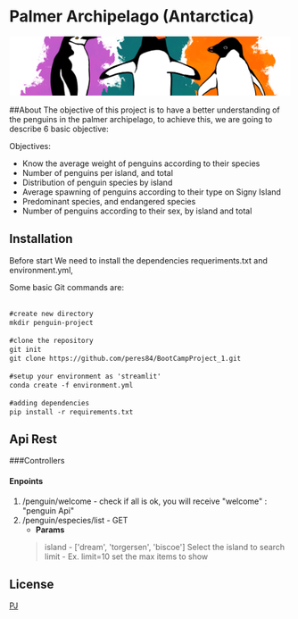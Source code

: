 # Palmer Archipelago (Antarctica)

![](streamlit\pages\img\penguin.png)

##About 
The objective of this project is to have a better understanding of the penguins in the palmer archipelago, to achieve this, we are going to describe 6 basic objective:

Objectives:
- Know the average weight of penguins according to their species
- Number of penguins per island, and total
- Distribution of penguin species by island
- Average spawning of penguins according to their type on Signy Island
- Predominant species, and endangered species
- Number of penguins according to their sex, by island and total

## Installation

Before start We need to install the dependencies requeriments.txt and environment.yml, 

Some basic Git commands are:

```

#create new directory
mkdir penguin-project

#clone the repository 
git init
git clone https://github.com/peres84/BootCampProject_1.git

#setup your environment as 'streamlit' 
conda create -f environment.yml

#adding dependencies 
pip install -r requirements.txt 

```

## Api Rest 

###Controllers 

#### Enpoints 

1. /penguin/welcome - check if all is ok, you will receive "welcome" : "penguin Api"
2. /penguin/especies/list - GET
    - **Params**
    > island  - ['dream', 'torgersen', 'biscoe'] Select the island to search 
    > limit  -  Ex. limit=10 set the max items to show 
    


## License
[PJ](https://github.com/peres84)



